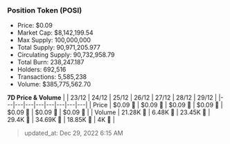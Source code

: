 
  ### Position Token (POSI)
  - Price: $0.09
  - Market Cap: $8,142,199.54
  - Max Supply: 100,000,000
  - Total Supply: 90,971,205.977
  - Circulating Supply: 90,732,958.79
  - Total Burn: 238,247.187
  - Holders: 692,516
  - Transactions: 5,585,238
  - Volume: $385,775,562.70

  **7D Price & Volume**
  | | 23&#x2F;12 | 24&#x2F;12 | 25&#x2F;12 | 26&#x2F;12 | 27&#x2F;12 | 28&#x2F;12 | 29&#x2F;12 |
  |---|---|---|---|---|---|---|---|
  | Price | $0.09 🔻 | $0.09 🔻 | $0.09 🔻 | $0.09 🚀 | $0.09 🔻 | $0.09 🔻 | $0.09 🚀 |
  | Volume | 21.28K 🔻 | 6.48K 🔻 | 23.45K 🚀 | 29.4K 🚀 | 34.69K 🚀 | 18.85K 🔻 | 4K 🔻 |

  > updated_at: Dec 29, 2022 6:15 AM
